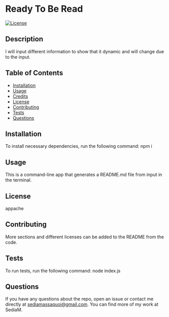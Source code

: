 # Ready To Be Read

[![License](https://img.shields.io/badge/License-Apache_2.0-blue.svg)](https://opensource.org/licenses/Apache-2.0)
    
## Description
    
I will input different information to show that it dynamic and will change due to the input.

## Table of Contents
    
    
- [Installation](#installation)
- [Usage](#usage)
- [Credits](#credits)
- [License](#license)
- [Contributing](#contributing)
- [Tests](#tests)
- [Questions](#questions)
    
## Installation
    
To install necessary dependencies, run the following command:
npm i
    
## Usage
    
This is a command-line app that generates a README.md file from input in the terminal.

## License

appache
    
## Contributing
    
More sections and different licenses can be added to the README from the code.
    
## Tests
    
To run tests, run the following command:
node index.js
    
## Questions
    
If you have any questions about the repo, open an issue or contact me directly at sediamassaquoi@gmail.com. You can find more of my work at SediaM.